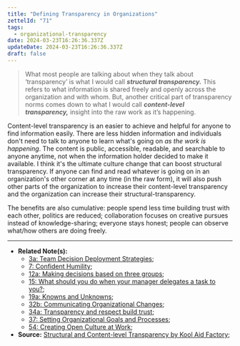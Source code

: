 ```yaml
---
title: "Defining Transparency in Organizations"
zettelId: "71"
tags:
  - organizational-transparency
date: 2024-03-23T16:26:36.337Z
updateDate: 2024-03-23T16:26:36.337Z
draft: false
---
```


> What most people are talking about when they talk about ‘transparency’ is what I would call _**structural transparency.**_ This refers to what information is shared freely and openly across the organization and with whom.
> But, another critical part of transparency norms comes down to what I would call _**content-level transparency,**_ insight into the raw work as it’s happening.

Content-level transparency is an easier to achieve and helpful for anyone to find information easily. There are less hidden information and individuals don't need to talk to anyone to learn what's going on _as the work is happening_. The content is public, accessible, readable, and searchable to anyone anytime, not when the information holder decided to make it available.
I think it's the ultimate culture change that can boost structural transparency. If anyone can find and read whatever is going on in an organization's other corner at any time (in the raw form), it will also push other parts of the organization to increase their content-level transparency and the organization can increase their structural-transparency.

The benefits are also cumulative: people spend less time building trust with each other, politics are reduced; collaboration focuses on creative pursues instead of knowledge-sharing; everyone stays honest; people can observe what/how others are doing freely.

----

- **Related Note(s):**
  - [3a: Team Decision Deployment Strategies](/notes/3a/);
  - [7: Confident Humility](/notes/7/);
  - [12a: Making decisions based on three groups](/notes/12a/);
  - [15: What should you do when your manager delegates a task to you?](/notes/15/);
  - [19a: Knowns and Unknowns](/notes/19a/);
  - [32b: Communicating Organizational Changes](/notes/32b/);
  - [34a: Transparency and respect build trust](/notes/34a/);
  - [37: Setting Organizational Goals and Processes](/notes/37/);
  - [54: Creating Open Culture at Work](/notes/54/);
- **Source:** [Structural and Content-level Transparency by Kool Aid Factory](https://koolaidfactory.com/structural-transparency-vs-content-level-transparency/);
